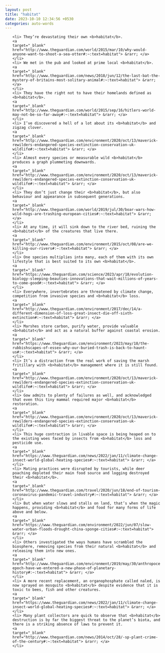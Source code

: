 ```yaml
---
layout: post
title: "habitat"
date: 2023-10-10 12:34:56 +0530
categories: auto-words
---
```

<ol>

    <li> They’re devastating their own <b>habitat</b>.
    <a 
    target="_blank" 
    href="http://www.theguardian.com/world/2015/mar/10/why-would-anyone-want-to-shoot-a-sea-otter#:~:text=habitat"> &rarr; </a>
    </li>
    <li> We met in the pub and looked at prime local <b>habitat</b>.
    <a 
    target="_blank" 
    href="http://www.theguardian.com/news/2018/jun/12/the-last-bat-the-mystery-of-britains-most-solitary-animal#:~:text=habitat"> &rarr; </a>
    </li>
    <li> They have the right not to have their homelands defined as <b>habitat</b>.
    <a 
    target="_blank" 
    href="http://www.theguardian.com/world/2015/sep/16/hitlers-world-may-not-be-so-far-away#:~:text=habitat"> &rarr; </a>
    </li>
    <li> I’ve discovered a hell of a lot about its <b>habitat</b> and zigzag clover.
    <a 
    target="_blank" 
    href="http://www.theguardian.com/environment/2020/oct/13/maverick-rewilders-endangered-species-extinction-conservation-uk-wildlife#:~:text=habitat"> &rarr; </a>
    </li>
    <li> Almost every species or measurable wild <b>habitat</b> produces a graph plummeting downwards.
    <a 
    target="_blank" 
    href="http://www.theguardian.com/environment/2020/oct/13/maverick-rewilders-endangered-species-extinction-conservation-uk-wildlife#:~:text=habitat"> &rarr; </a>
    </li>
    <li> They don’t just change their <b>habitat</b>, but also behaviour and appearance in subsequent generations.
    <a 
    target="_blank" 
    href="http://www.theguardian.com/world/2019/jul/30/boar-wars-how-wild-hogs-are-trashing-european-cities#:~:text=habitat"> &rarr; </a>
    </li>
    <li> At any time, it will sink down to the river bed, ruining the <b>habitat</b> of the creatures that live there.
    <a 
    target="_blank" 
    href="http://www.theguardian.com/environment/2015/oct/08/are-we-killing-our-rivers#:~:text=habitat"> &rarr; </a>
    </li>
    <li> One species multiplies into many, each of them with its own lifestyle that is best suited to its own <b>habitat</b>.
    <a 
    target="_blank" 
    href="https://www.theguardian.com/science/2023/apr/18/evolution-biology-sleeping-beauties-innovations-that-wait-millions-of-years-to-come-good#:~:text=habitat"> &rarr; </a>
    </li>
    <li> Everywhere, invertebrates are threatened by climate change, competition from invasive species and <b>habitat</b> loss.
    <a 
    target="_blank" 
    href="http://www.theguardian.com/environment/2017/dec/14/a-different-dimension-of-loss-great-insect-die-off-sixth-extinction#:~:text=habitat"> &rarr; </a>
    </li>
    <li> Marshes store carbon, purify water, provide valuable <b>habitat</b> and act as a natural buffer against coastal erosion.
    <a 
    target="_blank" 
    href="https://www.theguardian.com/environment/2023/may/18/the-rubbishscapes-of-essex-why-our-buried-trash-is-back-to-haunt-us#:~:text=habitat"> &rarr; </a>
    </li>
    <li> It’s a distraction from the real work of saving the marsh fritillary with <b>habitat</b> management where it is still found.
    <a 
    target="_blank" 
    href="http://www.theguardian.com/environment/2020/oct/13/maverick-rewilders-endangered-species-extinction-conservation-uk-wildlife#:~:text=habitat"> &rarr; </a>
    </li>
    <li> Gow admits to plenty of failures as well, and acknowledged that even this tiny mammal required major <b>habitat</b> restoration.
    <a 
    target="_blank" 
    href="http://www.theguardian.com/environment/2020/oct/13/maverick-rewilders-endangered-species-extinction-conservation-uk-wildlife#:~:text=habitat"> &rarr; </a>
    </li>
    <li> This huge contraction in livable space is being heaped on to the existing woes faced by insects from <b>habitat</b> loss and pesticide use.
    <a 
    target="_blank" 
    href="https://www.theguardian.com/news/2022/jan/11/climate-change-insect-world-global-heating-species#:~:text=habitat"> &rarr; </a>
    </li>
    <li> Mating practices were disrupted by tourists, while deer poaching depleted their main food source and logging destroyed their <b>habitat</b>.
    <a 
    target="_blank" 
    href="http://www.theguardian.com/travel/2020/jun/18/end-of-tourism-coronavirus-pandemic-travel-industry#:~:text=habitat"> &rarr; </a>
    </li>
    <li> But when water slows and stalls on land, that’s when the magic happens, providing <b>habitat</b> and food for many forms of life above and below.
    <a 
    target="_blank" 
    href="https://www.theguardian.com/environment/2022/jun/07/slow-water-urban-floods-drought-china-sponge-cities#:~:text=habitat"> &rarr; </a>
    </li>
    <li> Others investigated the ways humans have scrambled the biosphere, removing species from their natural <b>habitat</b> and releasing them into new ones.
    <a 
    target="_blank" 
    href="http://www.theguardian.com/environment/2019/may/30/anthropocene-epoch-have-we-entered-a-new-phase-of-planetary-history#:~:text=habitat"> &rarr; </a>
    </li>
    <li> A more recent replacement, an organophosphate called naled, is now sprayed on mosquito <b>habitat</b> despite evidence that it is toxic to bees, fish and other creatures.
    <a 
    target="_blank" 
    href="https://www.theguardian.com/news/2022/jan/11/climate-change-insect-world-global-heating-species#:~:text=habitat"> &rarr; </a>
    </li>
    <li> Many plant collectors are quick to observe that <b>habitat</b> destruction is by far the biggest threat to the planet’s biota, and there is a striking absence of laws to prevent it.
    <a 
    target="_blank" 
    href="http://www.theguardian.com/news/2014/oct/28/-sp-plant-crime-of-the-century#:~:text=habitat"> &rarr; </a>
    </li>